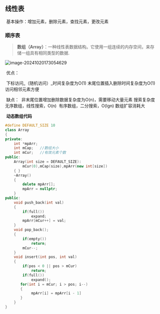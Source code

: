 ## 线性表

​	基本操作：增加元素，删除元素，查找元素，更改元素

### 顺序表

> ​	**数组（Array）**：一种线性表数据结构。它使用一组连续的内存空间，来存储一组具有相同类型的数据.

![image-20241020173054629](C:\Users\Yeqiu\AppData\Roaming\Typora\typora-user-images\image-20241020173054629.png)

​	优点：

​		下标访问_（随机访问）_时间复杂度为O(1)
​		末尾位置插入删除时间复杂度为O(1)
​		访问相邻元素方便

​	缺点：
​		非末尾位置增加删除数据复杂度为O(n)，需要移动大量元素
​		搜索复杂度
​			无序数组，线性搜索，O(n)
​			有序数组，二分搜索，O(lgn)
​		数组扩容消耗大

​	**动态数组代码**

~~~cpp
#define DEFAULT_SIZE 10
class Array
{
private:
	int *mpArr;
    int mCap;	//数组大小
    int mCur;	//有效元素个数
public:
	Array(int size = DEFAULT_SIZE):
    	mCur(0),mCap(size),mpArr(new int[size])
    { }
    ~Array()
    {
        delete mpArr[];
        mpArr = nullptr;
    }
public:
    void push_back(int val)
    {
		if(full())
			expand;
        mpArr[mCur++] = val;
    }
    void pop_back();
    {
		if(empty())
            return;
        mCur--;
    }
    void insert(int pos, int val)
    {
		if(pos < 0 || pos > mCur)
            return;
        if(full())
            expand();
       for(int i = mCur; i > pos; i--)
       {
			mpArr[i] = mpArr[i - 1]
       }
    }
}
~~~

​	